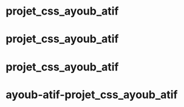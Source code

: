 # projet_css_ayoub_atif
# projet_css_ayoub_atif
# projet_css_ayoub_atif
# ayoub-atif-projet_css_ayoub_atif
